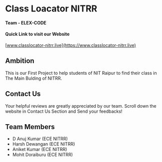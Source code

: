 # Class Loacator NITRR
#### Team - ELEX-CODE
#### Quick Link to visit our Website
[www.classlocator-nitrr.live](https://www.classlocator-nitrr.live)



## Ambition
This is our First Project to help students of NIT Raipur to find their class in The Main Bulding  of NITRR.



## Contact Us

Your helpful reviews are greatly appreciated by our team. Scroll down the website in Contact Us Section and Send your feedbacks!



## Team Members

- D Anuj Kumar (ECE NITRR)
- Harsh Dewangan (ECE NITRR)
- Aniket Kumar (ECE NITRR)
- Mohit Doraiburu (ECE NITRR)
